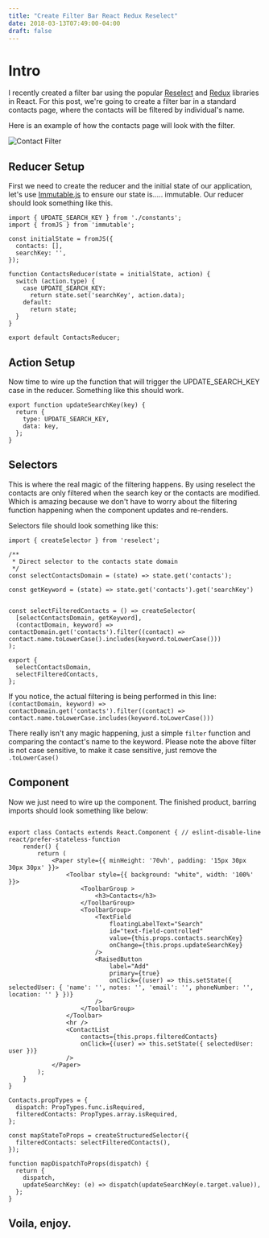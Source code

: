 ```yaml
---
title: "Create Filter Bar React Redux Reselect"
date: 2018-03-13T07:49:00-04:00
draft: false
---
```


# Intro
I recently created a filter bar using the popular [Reselect](https://github.com/reactjs/reselect) and [Redux](https://github.com/reactjs/redux) libraries in React. For this post, we're going to create a filter bar in a standard contacts page, where the contacts will be filtered by individual's name.

Here is an example of how the contacts page will look with the filter. 

![Contact Filter](/contact-page.png)

## Reducer Setup
First we need to create the reducer and the initial state of our application, let's use [Immutable.js](https://facebook.github.io/immutable-js/) to ensure our state is..... immutable. Our reducer should look something like this.

```
import { UPDATE_SEARCH_KEY } from './constants';
import { fromJS } from 'immutable';

const initialState = fromJS({
  contacts: [],
  searchKey: '',
});

function ContactsReducer(state = initialState, action) {
  switch (action.type) {
    case UPDATE_SEARCH_KEY:
      return state.set('searchKey', action.data);
    default:
      return state;
  }
}

export default ContactsReducer;
```

## Action Setup

Now time to wire up the function that will trigger the UPDATE_SEARCH_KEY case in the reducer. 
Something like this should work.
```
export function updateSearchKey(key) {
  return {
    type: UPDATE_SEARCH_KEY,
    data: key,
  };
}
```

## Selectors

This is where the real magic of the filtering happens. By using reselect the contacts are only filtered when the search key or the contacts are modified. Which is amazing because we don't have to worry about the filtering function happening when the component updates and re-renders.

Selectors file should look something like this:
```
import { createSelector } from 'reselect';

/**
 * Direct selector to the contacts state domain
 */
const selectContactsDomain = (state) => state.get('contacts');

const getKeyword = (state) => state.get('contacts').get('searchKey')


const selectFilteredContacts = () => createSelector(
  [selectContactsDomain, getKeyword],
  (contactDomain, keyword) => contactDomain.get('contacts').filter((contact) => contact.name.toLowerCase().includes(keyword.toLowerCase()))
);

export {
  selectContactsDomain,
  selectFilteredContacts,
};
```

If you notice, the actual filtering is being performed in this line:
`(contactDomain, keyword) => contactDomain.get('contacts').filter((contact) => contact.name.toLowerCase.includes(keyword.toLowerCase()))`

There really isn't any magic happening, just a simple `filter` function and comparing the contact's name to the keyword. Please note the above filter is not case sensitive, to make it case sensitive, just remove the `.toLowerCase()`

## Component

Now we just need to wire up the component. The finished product, barring imports should look something like below:

```

export class Contacts extends React.Component { // eslint-disable-line react/prefer-stateless-function
    render() {
        return (
            <Paper style={{ minHeight: '70vh', padding: '15px 30px 30px 30px' }}>
                <Toolbar style={{ background: "white", width: '100%' }}>
                    <ToolbarGroup >
                        <h3>Contacts</h3>
                    </ToolbarGroup>
                    <ToolbarGroup>
                        <TextField
                            floatingLabelText="Search"
                            id="text-field-controlled"
                            value={this.props.contacts.searchKey}
                            onChange={this.props.updateSearchKey}
                        />
                        <RaisedButton
                            label="Add"
                            primary={true}
                            onClick={(user) => this.setState({ selectedUser: { 'name': '', notes: '', 'email': '', phoneNumber: '', location: '' } })}
                        />
                    </ToolbarGroup>
                </Toolbar>
                <hr />
                <ContactList
                    contacts={this.props.filteredContacts}
                    onClick={(user) => this.setState({ selectedUser: user })}
                />
            </Paper>
        );
    }
}

Contacts.propTypes = {
  dispatch: PropTypes.func.isRequired,
  filteredContacts: PropTypes.array.isRequired,
};

const mapStateToProps = createStructuredSelector({
  filteredContacts: selectFilteredContacts(),
});

function mapDispatchToProps(dispatch) {
  return {
    dispatch,
    updateSearchKey: (e) => dispatch(updateSearchKey(e.target.value)),
  };
}
```

## Voila, enjoy.